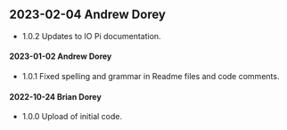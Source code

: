 ## 2023-02-04 Andrew Dorey  

* 1.0.2 Updates to IO Pi documentation.

#### 2023-01-02 Andrew Dorey
* 1.0.1 Fixed spelling and grammar in Readme files and code comments.

#### 2022-10-24 Brian Dorey
* 1.0.0 Upload of initial code.
